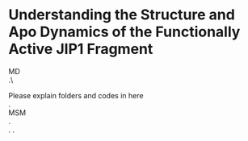 # Understanding the Structure and Apo Dynamics of the Functionally Active JIP1 Fragment
MD
\
.\

Please explain folders and codes in here\
.\
MSM\
.\
.
.
